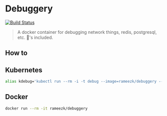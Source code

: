 # Debuggery

[![Build Status](https://travis-ci.org/rameezk/debuggery.svg?branch=master)](https://travis-ci.org/rameezk/debuggery)

> A docker container for debugging network things, redis, postgresql, etc. 🔋's included.

## How to

## Kubernetes
```bash
alias kdebug='kubectl run --rm -i -t debug --image=rameezk/debuggery --restart=Never'
```

## Docker
```bash
docker run --rm -it rameezk/debuggery
```
